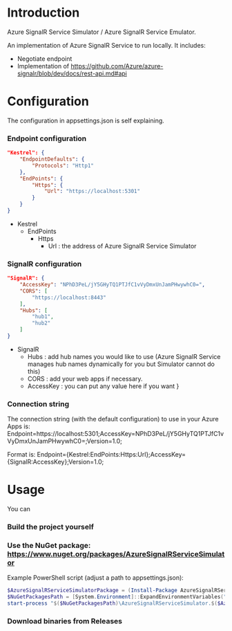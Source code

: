 # Introduction 
Azure SignalR Service Simulator / Azure SignalR Service Emulator.

An implementation of Azure SignalR Service to run locally.
It includes:
 * Negotiate endpoint
 * Implementation of https://github.com/Azure/azure-signalr/blob/dev/docs/rest-api.md#api

# Configuration

The configuration in appsettings.json is self explaining.

### Endpoint configuration

```json
"Kestrel": {
    "EndpointDefaults": {
        "Protocols": "Http1"
    },
    "EndPoints": {
        "Https": {
            "Url": "https://localhost:5301"
        }
    }
}
```

* Kestrel
  * EndPoints
    * Https
      * Url		: the address of Azure SignalR Service Simulator

### SignalR configuration

```json
"SignalR": {
    "AccessKey": "NPhD3PeL/jY5GHyTQ1PTJfC1vVyDmxUnJamPHwywhC0=",
    "CORS": [
        "https://localhost:8443"
    ],
    "Hubs": [
        "hub1",
        "hub2"
    ]
}
```

* SignalR
  * Hubs		: add hub names you would like to use (Azure SignalR Service manages hub names dynamically for you but Simulator cannot do this)
  * CORS		: add your web apps if necessary.
  * AccessKey	: you can put any value here if you want
}

### Connection string

The connection string (with the default configuration) to use in your Azure Apps is:
Endpoint=https://localhost:5301;AccessKey=NPhD3PeL/jY5GHyTQ1PTJfC1vVyDmxUnJamPHwywhC0=;Version=1.0;

Format is:
Endpoint={Kestrel:EndPoints:Https:Url};AccessKey={SignalR:AccessKey};Version=1.0;

# Usage

You can

### Build the project yourself

### Use the NuGet package: https://www.nuget.org/packages/AzureSignalRServiceSimulator
Example PowerShell script (adjust a path to appsettings.json):
```powershell
$AzureSignalRServiceSimulatorPackage = (Install-Package AzureSignalRServiceSimulator -Scope CurrentUser -Force)
$NuGetPackagesPath = [System.Environment]::ExpandEnvironmentVariables("%LOCALAPPDATA%\PackageManagement\NuGet\Packages")
start-process "$($NuGetPackagesPath)\AzureSignalRServiceSimulator.$($AzureSignalRServiceSimulatorPackage.Version)\executable\AzureSignalRServiceSimulator.exe" -Args "--ConfigFile=$($PSScriptRoot)\configs\AzureSignalRServiceSimulator\appsettings.json"
```

### Download binaries from Releases
